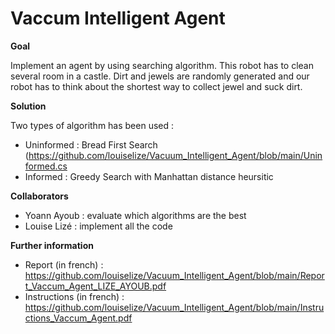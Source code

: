 # Vaccum Intelligent Agent

**Goal** 

Implement an agent by using searching algorithm. 
This robot has to clean several room in a castle. Dirt and jewels are randomly generated and our robot has to think about the shortest way to collect jewel and suck dirt.

**Solution**

 Two types of algorithm has been used :
 - Uninformed : Bread First Search (https://github.com/louiselize/Vacuum_Intelligent_Agent/blob/main/Uninformed.cs
 - Informed : Greedy Search with Manhattan distance heursitic
 
 **Collaborators**
 
 - Yoann Ayoub : evaluate which algorithms are the best
 - Louise Lizé : implement all the code
 
**Further information**

- Report (in french) : https://github.com/louiselize/Vacuum_Intelligent_Agent/blob/main/Report_Vaccum_Agent_LIZE_AYOUB.pdf
- Instructions (in french) : https://github.com/louiselize/Vacuum_Intelligent_Agent/blob/main/Instructions_Vaccum_Agent.pdf
